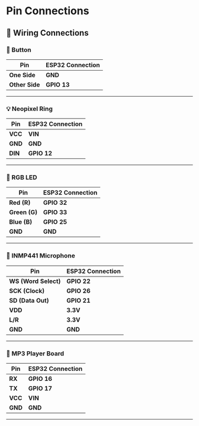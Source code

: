# Pin Connections

## 🔌 Wiring Connections  

### 🔘 Button  
| Pin        | ESP32 Connection |
|------------|-----------------|
| **One Side**  | **GND**       |
| **Other Side** | **GPIO 13**    |

---

### 💡 Neopixel Ring  
| Pin   | ESP32 Connection |
|-------|-----------------|
| **VCC**  | **VIN**      |
| **GND**  | **GND**       |
| **DIN**  | **GPIO 12**    |

---

### 🔴 RGB LED  
| Pin    | ESP32 Connection |
|--------|-----------------|
| **Red (R)**  | **GPIO 32**  |
| **Green (G)**  | **GPIO 33**  |
| **Blue (B)**  | **GPIO 25**  |
| **GND**  | **GND**       |

---

### 🎤 INMP441 Microphone  
| Pin    | ESP32 Connection |
|--------|-----------------|
| **WS (Word Select)**  | **GPIO 22**  |
| **SCK (Clock)**  | **GPIO 26**  |
| **SD (Data Out)**  | **GPIO 21**  |
| **VDD**  | **3.3V**      |
| **L/R**  | **3.3V**       |
| **GND**  | **GND**       |

---

### 🎵 MP3 Player Board  
| Pin   | ESP32 Connection |
|-------|-----------------|
| **RX**  | **GPIO 16**  |
| **TX**  | **GPIO 17**  |
| **VCC**  | **VIN**      |
| **GND**  | **GND**       |


---

